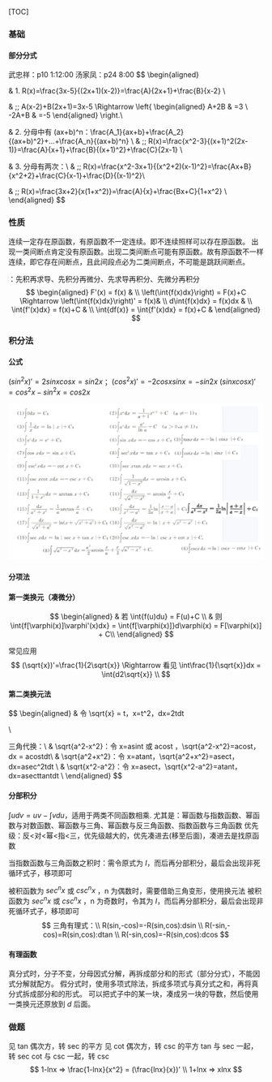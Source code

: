 [TOC]

### 基础

#### 部分分式

武忠祥：p10 1:12:00
汤家凤：p24 8:00
$$
\begin{aligned}

& 1. R(x)=\frac{3x-5}{(2x+1)(x-2)}=\frac{A}{2x+1}+\frac{B}{x-2}	\\

& \;\; A(x-2)+B(2x+1)=3x-5 \Rightarrow 
\left\{
\begin{aligned}
A+2B & =3	\\
-2A+B & =-5
\end{aligned}
\right.\\ 

& 2. 分母中有 (ax+b)^n：\frac{A_1}{ax+b}+\frac{A_2}{(ax+b)^2}+...+\frac{A_n}{(ax+b)^n}	\\
& \;\; R(x)=\frac{x^2-3}{(x+1)^2(2x-1)}=\frac{A}{x+1}+\frac{B}{(x+1)^2}+\frac{C}{2x-1} \\

& 3. 分母有两次：\\
& \;\; R(x)=\frac{x^2-3x+1}{(x^2+2)(x-1)^2}=\frac{Ax+B}{x^2+2}+\frac{C}{x-1}+\frac{D}{(x-1)^2}\\

& \;\; R(x)=\frac{3x+2}{x(1+x^2)}=\frac{A}{x}+\frac{Bx+C}{1+x^2} \\
\end{aligned}
$$






### 性质

连续一定存在原函数，有原函数不一定连续。即不连续照样可以存在原函数。
出现一类间断点肯定没有原函数。出现二类间断点可能有原函数。故有原函数不一样连续，即它存在间断点，且此间段点必为二类间断点，不可能是跳跃间断点。

：先积再求导、先积分再微分、先求导再积分、先微分再积分
$$
\begin{aligned}
F'(x) = f(x) & 	\\
\left(\int{f(x)dx}\right) = F(x)+C \Rightarrow \left(\int{f(x)dx}\right)' = f(x)&  \\
d\int{f(x)dx} = f(x)dx & 	\\
\int{f'(x)dx} = f(x)+C	& \\
\int{df(x)} = \int{f'(x)dx} = f(x)+C & 
\end{aligned}
$$








### 积分法

#### 公式

$(sin^2x)'=2sinxcosx=sin2x$；		$(cos^2x)'=-2cosxsinx=-sin2x$
$(sinxcosx)'=cos^2x-sin^2x=cos2x$

![1651748597624](assets/1651748597624.png)

#### 分项法

#### 第一类换元（凑微分）

$$
\begin{aligned}
& 若 \int{f(u)du} = F(u)+C	\\
& 则 \int{f[\varphi(x)]\varphi'(x)dx} = \int{f[\varphi(x)]}d\varphi(x) = F[\varphi(x)] + C\\
\end{aligned}
$$

常见应用
$$
(\sqrt{x})'=\frac{1}{2\sqrt{x}} \Rightarrow 看见 \int\frac{1}{\sqrt{x}}dx = \int{d2\sqrt{x}}	\\
$$

#### 第二类换元法

$$
\begin{aligned}
& 令 \sqrt{x} = t，x=t^2，dx=2tdt


\\

三角代换：\\
& \sqrt{a^2-x^2}：令 x=asint 或 acost	，\sqrt{a^2-x^2}=acost， dx = acostdt\\
& \sqrt{a^2+x^2}：令 x=atant，\sqrt{a^2+x^2}=asect，dx=asec^2tdt	\\
& \sqrt{x^2-a^2}：令 x=asect，\sqrt{x^2-a^2}=atant，dx=asecttantdt	\\
\end{aligned}
$$

#### 分部积分

$\int{udv}=uv-\int{vdu}$，适用于两类不同函数相乘.
尤其是：幂函数与指数函数、幂函数与对数函数、幂函数与三角、幂函数与反三角函数、指数函数与三角函数
优先级：反<对<幂<指<三，优先级越大的，优先凑进去(移至后面)，凑进去是找原函数

当指数函数与三角函数之积时：需令原式为 $I$，而后再分部积分，最后会出现非死循环式子，移项即可

被积函数为 $sec^nx$ 或 $csc^nx$ ，n 为偶数时，需要借助三角变形，使用换元法
被积函数为 $sec^nx$ 或 $csc^nx$ ，n 为奇数时，令其为 $I$，而后再分部积分，最后会出现非死循环式子，移项即可
$$
三角有理式：\\
R(sin,-cos)=-R(sin,cos):dsin	\\
R(-sin,-cos)=R(sin,cos):dtan	\\
R(-sin,cos)=-R(sin,cos):dcos
$$



#### 有理函数

真分式时，分子不变，分母因式分解，再拆成部分和的形式（部分分式），不能因式分解就配方。
假分式时，使用多项式除法，拆成多项式与真分式之和，再将真分式拆成部分和的形式。
可以把式子中的某一块，凑成另一块的导数，然后使用一类换元还原放到 $d$ 后面。 

 

 

### 做题

见 tan 偶次方，转 sec 的平方
见 cot 偶次方，转 csc 的平方
tan 与 sec 一起，转 sec
cot 与 csc 一起，转 csc 
$$
1-lnx => \frac{1-lnx}{x^2} = (\frac{lnx}{x})'	\\
1+lnx => xlnx
$$
